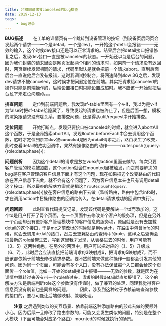 ```yaml
---
title: 非相同请求被canceled的bug排查
date: 2019-12-13
tags: 
     - bug记录
---
```


**BUG描述** 
&emsp;&emsp;在工单的详情页有一个跳转到设备管理的按钮（到设备页后网页会发起两个请求——一个是detail，一个是dev），一开始这个detail会报错———无效的输入，这个时候dev接口还是可以正常请求的。结果后台把detail接口报错修复之后，发现dev接口一直是被canceled的状态。一开始还以为是后台的问题，因为我们封装的请求里面是网页发起两个相同的请求时，如果前一个请求没有返回时，网页继续发起相同的请求，代码里默认是就会把前一个请求abort。直到后面后台一直说他后台没有报错，这时我调试控制台，将网速降到slow 3G之后，发现dev请求不被canceled，这时候才把问题定位在前端。其实把请求给canceled的操作只能是前端操作的，后端设置接口时只能设置成超时。我不应该一开始就把后台拉下来定位问题的。。。

 **排查问题** 
 &emsp;&emsp;定位到前端问题后，我发现sf-table里面有一个v-if，我以为是v-if为false时把sf-table给隐藏了，导致发起的请求也被终止了，但是后面一想，模板的渲染跟请求没有啥关系，要排查问题，还是得从util/request中开始排查。

**定位问题** 
 &emsp;&emsp;开始打断点，发现只要接口被canceled的时候，就会进入abortAll这个函数，于是全局搜索abortAll，发现Router.beforeEach中会去调用这个函数，这时才定位到原来dev被canceled是因为detail请求之后，路由发生了改变，此时查看detail的成功回调中，果然有操作路由的动作———router.push({query:{role:data.phase}});
  
**问题剖析** 
 &emsp;&emsp;因为这个detail的请求是放在vuex的action里面去做的，每次只要客户管理的模块被加载，这个action就会在mounted里被触发，而之前要解决的bug是在客户管理的客户信息下面才有这个问题，现在如果把这个改变路由的代码放在客户信息下去做，就不会有这个问题了，因为客户信息本来也只有调用detail这个接口。所以最终的解决方案就是把这个router.push({query:{role:data.phase}})放在客户信息的路由下去做（监听路由，路由中包含info时，才在调用action中把操作路由的回调给传入，在detail请求成功的回调中执行）。
 
 **问题回顾** 
  &emsp;&emsp;此时查看代码提交记录，发现该代码是要解决一个td而添加的，这个td是用户打开了两个页面，在一个页面中去修改某个客户的服务项，但是在另外一个页面却没有更新客户管理模块中的客户信息的服务项，原因就是没有去加载detail的这个接口，于是mc之前改td的时候就是用watch，在路由中包含info的时候，就会去调用detial的接口，然后去更新路由的查询中的role。这样之后查询会把最新的role给带过去，写到这里我才发现，从表格进去的时候，用户可能有（3、5）这两种角色，在另外的网页中，用户可以把对应的（3、5）升级成（6、7），此时后台应该直接把前端请求的3映射成6，把请求的5映射成7，而不应该都依赖于前端去修改请求参数。要不然前端来做这种操作一般都会引发其他的问题。因为同一个页面，可能会有多个入口，没有办法保证每个入口都会给这个页面传一个role值，比如一开始的detail接口中报错———无效的参数，就是因为在详情中跳转过来没有带一个role值过来，请求的时候detail就直接报错了，这个的解决方法是后端判断role这个参数没有传值时，做了兼容的处理，同理我觉得客户信息页没有刷新也是同样的问题。
 &emsp;&emsp;因此，涉及到这种过于依赖前端查询参数的接口的，要尽可能让后端做映射、兼容处理。

&emsp;&emsp;**注意** 之后遇到类似的交互场景、依靠前端这种添加路由的形式去做的要额外小心，因为后续一旦修改了路由参数的，可能又会发生类似的问题，特别是在整个大模块（下面可能会对应多个路由）mounted的时候就执行的场景。